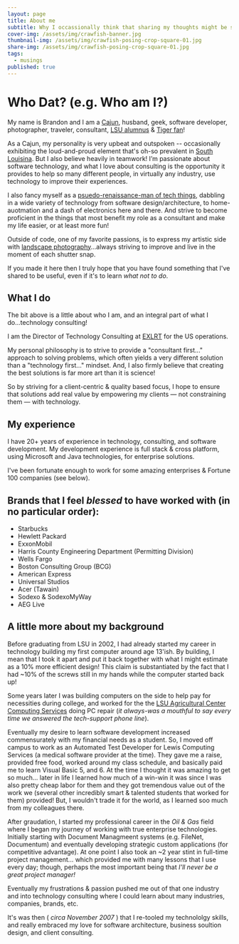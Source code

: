 ```yaml
---
layout: page
title: About me
subtitle: Why I occassionally think that sharing my thoughts might be slightly useful...
cover-img: /assets/img/crawfish-banner.jpg
thumbnail-img: /assets/img/crawfish-posing-crop-square-01.jpg
share-img: /assets/img/crawfish-posing-crop-square-01.jpg
tags:
  - musings
published: true
---
```


# Who Dat? (e.g. Who am I?)
My name is Brandon and I am a [Cajun](https://en.wikipedia.org/wiki/Cajuns), husband, geek, software developer, photographer, traveler, consultant, [LSU alumnus](https://www.lsu.edu/) & [Tiger fan](https://lsusports.net/)!

As a Cajun, my personality is very upbeat and outspoken -- occasionally exhibiting the loud-and-proud element that's oh-so prevalent in [South Louisina](http://www.louisianafolklife.org/LT/Articles_Essays/la_3_folk_reg.html#tab3). But I also believe heavily in teamwork! I’m passionate about software technology, and what I love about consulting is the opportunity it provides to help so many different people, in virtually any industry, use technology to improve their experiences.

I also fancy myself as a [psuedo-renaissance-man of tech things](https://www.dictionary.com/browse/renaissance-man), dabbling in a wide variety of technology from software design/architecture, to home-auotmation and a dash of electronics here and there. And strive to become proficient in the things that most benefit my role as a consultant and make my life easier, or at least more fun! 

Outside of code, one of my favorite passions, is to express my artistic side with [landscape photography](https://www.flickr.com/photos/77885066@N06/)...always striving to improve and live in the moment of each shutter snap.

If you made it here then I truly hope that you have found something that I've shared to be useful, even if it's to learn _what not to do_.

## What I do
The bit above is a little about who I am, and an integral part of what I do...technology consulting!

I am the Director of Technology Consulting at [EXLRT](http://www.exlrt.com) for the US operations. 

My personal philosophy is to strive to provide a "consultant first..." approach to solving problems, which often yields a very different solution than a "technology first..." mindset. And, I also firmly believe that creating the best solutions is far more art than it is science! 

So by striving for a client-centric & quality based focus, I hope to ensure that solutions add real value by empowering my clients — not constraining them — with technology.

## My experience
I have 20+ years of experience in technology, consulting, and software development. My development experience is full stack & cross platform, using Microsoft and Java technologies, for enterprise solutions. 

I've been fortunate enough to work for some amazing enterprises & Fortune 100 companies (see below).  



## Brands that I feel _blessed_ to have worked with (in no particular order):
- Starbucks
- Hewlett Packard
- ExxonMobil
- Harris County Engineering Department (Permitting Division)
- Wells Fargo
- Boston Consulting Group (BCG)
- American Express
- Universal Studios
- Acer (Tawain)
- Sodexo & SodexoMyWay
- AEG Live


## A little more about my background
Before graduating from LSU in 2002, I had already started my career in technology building my first computer around age 13'ish.  By building, I mean that I took it apart and put it back together with what I might estimate as a 10% more efficient design! This claim is substantiated by the fact that I had ~10% of the screws still in my hands while the computer started back up!

Some years later I was building computers on the side to help pay for necessities during college, and worked for the the [LSU Agricultural Center Computing Services](https://www.lsuagcenter.com/portals/our_offices/departments/information-technology) doing PC repair (_it always-was a mouthful to say every time we answered the tech-support phone line_).  

Eventually my desire to learn software development increased commensurately with my financial needs as a student. So, I moved off campus to work as an Automated Test Developer for Lewis Computing Services (a medical software provider at the time). They gave me a raise, provided free food, worked around my class schedule, and basically paid me to learn Visual Basic 5, and 6. At the time I thought it was amazing to get so much... later in life I learned how much of a win-win it was since I was also pretty cheap labor for them and they got tremendous value out of the work we (several other incredibly smart & talented students that worked for them) provided!  But, I wouldn't trade it for the world, as I learned soo much from my colleagues there.

After graudation, I started my professional career in the _Oil & Gas_ field where I began my journey of working with true enterprise technologies. Initially starting with Document Managmeent systems (e.g. FileNet, Documentum) and eventually developing strategic custom applications (for competitive advantage). At one point I also took an ~2 year stint in full-time project management... which provided me with many lessons that I use every day; though, perhaps the most important being that _I'll never be a great project manager!_

Eventually my frustrations & passion pushed me out of that one industry and into technology consulting where I could learn about many industries, companies, brands, etc.

It's was then ( _circa November 2007_ ) that I re-tooled my technololgy skills, and really embraced my love for software architecture, business soultion design, and client consulting.
